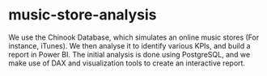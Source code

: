 # music-store-analysis
We use the Chinook Database, which simulates an online music stores (For instance, iTunes). We then analyse it to identify various KPIs, and build a report in Power BI. The initial analysis is done using PostgreSQL, and we make use of DAX and visualization tools to create an interactive report.
